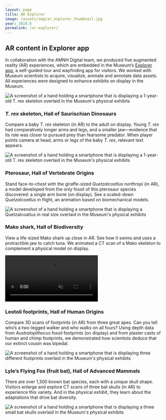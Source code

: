 ```yaml
---
layout: page
title: AR Explorer
image: /assets/img/ar_explorer_thumbnail.jpg
year: 2019.6
permalink: /ar-explorer/
---
```


## AR content in Explorer app
In collaboration with the AMNH Digital team, we produced five augmented reality (AR) experiences, which are embedded in the Museum’s [Explorer app](https://www.amnh.org/apps/explorer), a self-guided tour and wayfinding app for visitors. We worked with Museum scientists to acquire, visualize, animate and annotate data assets. All experiences were designed to enhance exhibits on display in the Museum. 

![A screenshot of a hand holding a smartphone that is displaying a 1-year-old T. rex skeleton overlaid in the Museum's physical exhibits](/assets/img/ar_explorer_trex_preview.png)


### <i>T. rex</i> skeleton, Hall of Saurischian Dinosaurs
Compare a baby <i>T. rex</i> skeleton (in AR) to the adult on display. Young <i>T. rex</i> had comparatively longer arms and legs, and a smaller jaw—evidence that its role was closer to pursued prey than fearsome predator. When player points camera at head, arms or legs of the baby <i>T. rex</i>, relevant text appears. 

![A screenshot of a hand holding a smartphone that is displaying a 1-year-old T. rex skeleton overlaid in the Museum's physical exhibits](/assets/img/ar_explorer_trex.jpg)

### Pterosaur, Hall of Vertebrate Origins
Stand face-to-chest with the giraffe-sized <i>Quetzalcoatlus northropi</i> (in AR), a model developed from the only fossil of this pterosaur species discovered: a single arm bone (on display). See a scaled-down <i>Quetzalcoatlus</i> in flight, an animation based on biomechanical models. 


![A screenshot of a hand holding a smartphone that is displaying a Quetzalcoatlus in real size overlaid in the Museum's physical exhibits](/assets/img/ar_explorer_ptero.jpg)

### Mako shark, Hall of Biodiversity
View a life-sized Mako shark up close in AR. See how it swims and uses a protractible jaw to catch tuna. We animated a CT scan of a Mako skeleton to complement a physical model on display. 

<video src="/assets/video/ar_explorer_mako.mp4" muted autoplay loop controls></video>

### Leotoli footprints, Hall of Human Origins
Compare 3D scans of footprints (in AR) from three great apes. Can you tell who’s a two-legged walker and who walks on all fours? Using depth data from <i>Australopithecus</i> fossil footprints (on display) and from plaster casts of human and chimp footprints, we demonstrated how scientists deduce that our extinct cousin was bipedal.

![A screenshot of a hand holding a smartphone that is displaying three different footprints overlaid in the Museum's physical exhibits](/assets/img/ar_explorer_footprints.jpg)

### Lyle’s Flying Fox (fruit bat), Hall of Advanced Mammals
There are over 1,300 known bat species, each with a unique skull shape. Visitors enlarge and explore CT scans of three bat skulls (in AR) to experience this variety. And in the physical exhibit, they learn about the adaptations that drive bat diversity. 

![A screenshot of a hand holding a smartphone that is displaying a three small bat skulls overlaid in the Museum's physical exhibits](/assets/img/ar_explorer_bats.jpg)
